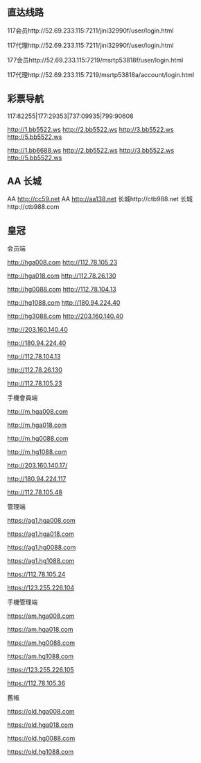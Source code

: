 直达线路
-------
117会员http://52.69.233.115:7211/jini32990f/user/login.html

117代理http://52.69.233.115:7211/jini32990f/user/login.html

177会员http://52.69.233.115:7219/msrtp53818f/user/login.html

117代理http://52.69.233.115:7219/msrtp53818a/account/login.html

彩票导航  
--------
117:82255|177:29353|737:09935|799:90608

http://1.bb5522.ws  http://2.bb5522.ws  http://3.bb5522.ws  http://5.bb5522.ws  

http://1.bb6688.ws  http://2.bb5522.ws  http://3.bb5522.ws  http://5.bb5522.ws

AA 长城
-------
AA http://cc59.net  AA http://aa138.net  长城http://ctb988.net  长城http://ctb988.com

皇冠
----
会员端

http://hga008.com    http://112.78.105.23

http://hga018.com   http://112.78.26.130

http://hg0088.com   http://112.78.104.13

http://hg1088.com   http://180.94.224.40

http://hg3088.com   http://203.160.140.40

http://203.160.140.40

http://180.94.224.40

http://112.78.104.13

http://112.78.26.130

http://112.78.105.23

手機會員端

http://m.hga008.com

http://m.hga018.com

http://m.hg0088.com

http://m.hg1088.com

http://203.160.140.17/

http://180.94.224.117

http://112.78.105.48

管理端

https://ag1.hga008.com

https://ag1.hga018.com

https://ag1.hg0088.com

https://ag1.hg1088.com

https://112.78.105.24

https://123.255.226.104

手機管理端

https://am.hga008.com

https://am.hga018.com

https://am.hg0088.com

https://am.hg1088.com

https://123.255.226.105

https://112.78.105.36

舊帳

https://old.hga008.com

https://old.hga018.com

https://old.hg0088.com

https://old.hg1088.com


